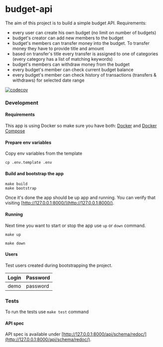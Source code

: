 # budget-api

The aim of this project is to build a simple budget API. Requirements:

* every user can create his own budget (no limit on number of budgets)
* budget's creator can add new members to the budget
* budget's members can transfer money into the budget. To transfer money they have to provide title and amount
* based on transfer's title every transfer is assigned to one of categories (every category has a list of matching keywords)
* budget's members can withdraw money from the budget
* every budget's member can check current budget balance
* every budget's member can check history of transactions (transfers & withdraws) for selected date range

[![codecov](https://codecov.io/gh/dzbrozek/budget-api/branch/master/graph/badge.svg?token=AEIuh4ihQO)](https://codecov.io/gh/dzbrozek/budget-api)


### Development

#### Requirements

This app is using Docker so make sure you have both: [Docker](https://docs.docker.com/install/)
and [Docker Compose](https://docs.docker.com/compose/install/)

#### Prepare env variables

Copy env variables from the template

```
cp .env.template .env
```

#### Build and bootstrap the app

```
make build
make bootstrap
```

Once it's done the app should be up app and running. You can verify that visiting [http://127.0.0.1:8000/](http://127.0.0.1:8000/).

#### Running

Next time you want to start or stop the app use `up` or `down` command.

```
make up
```

```
make down
```

#### Users

Test users created during bootstrapping the project.

| Login    | Password |
|----------|----------|
| demo     | password |

### Tests

To run the tests use `make test` command

#### API spec

API spec is available under [http://127.0.0.1:8000/api/schema/redoc/](http://127.0.0.1:8000/api/schema/redoc/).
